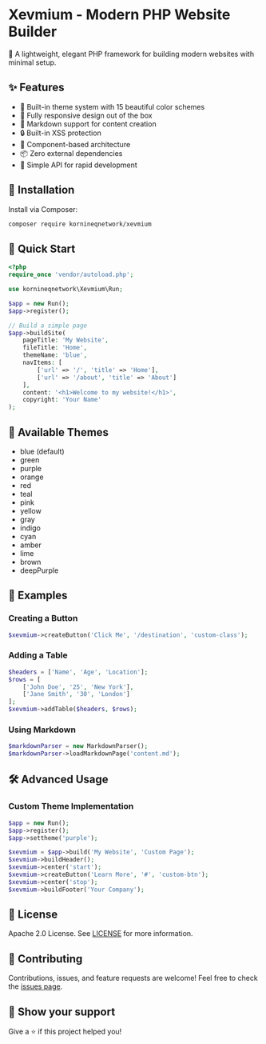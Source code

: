 # Xevmium - Modern PHP Website Builder

🚀 A lightweight, elegant PHP framework for building modern websites with minimal setup.

## ✨ Features

- 🎨 Built-in theme system with 15 beautiful color schemes
- 📱 Fully responsive design out of the box
- 📝 Markdown support for content creation
- 🔒 Built-in XSS protection
- 🧩 Component-based architecture
- 📦 Zero external dependencies
- 🎯 Simple API for rapid development

## 🔧 Installation

Install via Composer:

```bash
composer require kornineqnetwork/xevmium
```

## 🚀 Quick Start

```php
<?php
require_once 'vendor/autoload.php';

use kornineqnetwork\Xevmium\Run;

$app = new Run();
$app->register();

// Build a simple page
$app->buildSite(
    pageTitle: 'My Website',
    fileTitle: 'Home',
    themeName: 'blue',
    navItems: [
        ['url' => '/', 'title' => 'Home'],
        ['url' => '/about', 'title' => 'About']
    ],
    content: '<h1>Welcome to my website!</h1>',
    copyright: 'Your Name'
);
```

## 🎨 Available Themes

- blue (default)
- green
- purple
- orange
- red
- teal
- pink
- yellow
- gray
- indigo
- cyan
- amber
- lime
- brown
- deepPurple

## 📖 Examples

### Creating a Button
```php
$xevmium->createButton('Click Me', '/destination', 'custom-class');
```

### Adding a Table
```php
$headers = ['Name', 'Age', 'Location'];
$rows = [
    ['John Doe', '25', 'New York'],
    ['Jane Smith', '30', 'London']
];
$xevmium->addTable($headers, $rows);
```

### Using Markdown
```php
$markdownParser = new MarkdownParser();
$markdownParser->loadMarkdownPage('content.md');
```

## 🛠️ Advanced Usage

### Custom Theme Implementation
```php
$app = new Run();
$app->register();
$app->settheme('purple');

$xevmium = $app->build('My Website', 'Custom Page');
$xevmium->buildHeader();
$xevmium->center('start');
$xevmium->createButton('Learn More', '#', 'custom-btn');
$xevmium->center('stop');
$xevmium->buildFooter('Your Company');
```

## 📝 License

Apache 2.0 License. See [LICENSE](LICENSE) for more information.

## 🤝 Contributing

Contributions, issues, and feature requests are welcome! Feel free to check the [issues page](https://github.com/KornineQNetwork/Xevmium/issues).

## 🌟 Show your support

Give a ⭐️ if this project helped you!
